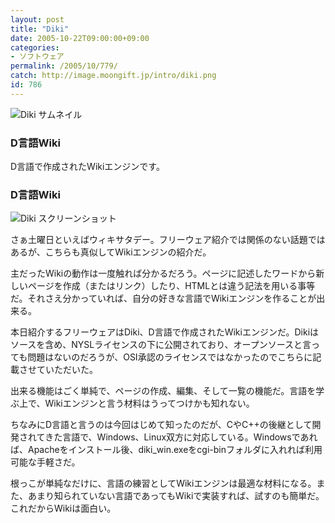 ```yaml
---
layout: post
title: "Diki"
date: 2005-10-22T09:00:00+09:00
categories:
- ソフトウェア
permalink: /2005/10/779/
catch: http://image.moongift.jp/intro/diki.png
id: 786
---
```

 ![Diki サムネイル](http://image.moongift.jp/intro/diki.s.png "Diki サムネイル")
  

### D言語Wiki
  
D言語で作成されたWikiエンジンです。  
<!--more-->  

### D言語Wiki
  

![Diki スクリーンショット](http://image.moongift.jp/intro/diki.png "Diki スクリーンショット")

  

さぁ土曜日といえばウィキサタデー。フリーウェア紹介では関係のない話題ではあるが、こちらも真似してWikiエンジンの紹介だ。

  

主だったWikiの動作は一度触れば分かるだろう。ページに記述したワードから新しいページを作成（またはリンク）したり、HTMLとは違う記法を用いる事等だ。それさえ分かっていれば、自分の好きな言語でWikiエンジンを作ることが出来る。

  

本日紹介するフリーウェアはDiki、D言語で作成されたWikiエンジンだ。Dikiはソースを含め、NYSLライセンスの下に公開されており、オープンソースと言っても問題はないのだろうが、OSI承認のライセンスではなかったのでこちらに記載させていただいた。

  

出来る機能はごく単純で、ページの作成、編集、そして一覧の機能だ。言語を学ぶ上で、Wikiエンジンと言う材料はうってつけかも知れない。

  

ちなみにD言語と言うのは今回はじめて知ったのだが、CやC++の後継として開発されてきた言語で、Windows、Linux双方に対応している。Windowsであれば、Apacheをインストール後、diki\_win.exeをcgi-binフォルダに入れれば利用可能な手軽さだ。

  

根っこが単純なだけに、言語の練習としてWikiエンジンは最適な材料になる。また、あまり知られていない言語であってもWikiで実装すれば、試すのも簡単だ。これだからWikiは面白い。

